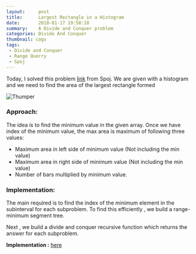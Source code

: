 ```yaml
---
layout:     post
title:      Largest Rectangle in a Histogram
date:       2018-01-17 19:58:18
summary:    A Divide and Conquer problem
categories: Divide And Conquer
thumbnail: cogs
tags:
 - Divide and Conquer
 - Range Querry
 - Spoj
---
```


Today, I solved this problem [link](https://www.spoj.com/problems/HISTOGRA/) from Spoj.
We are given with a histogram and we need to find the area of the largest rectangle formed

![Thumper](https://i.imgur.com/iSeb3uD.jpg)

### Approach:

The idea is to find the minimum value in the given array. 
Once we have index of the minimum value, the max area is maximum of following three values:
  * Maximum area in left side of minimum value (Not including the min value)
  * Maximum area in right side of minimum value (Not including the min value)
  * Number of bars multiplied by minimum value.


### Implementation:

The main required is to find the index of the minimum element in the subinterval for each subproblem.
To find this efficiently , we build a range-minimum segment tree.

Next , we build a divide and conquer recursive function which returns the answer for each subproblem.


**Implementation :** [here](https://ideone.com/FWCNWt)



